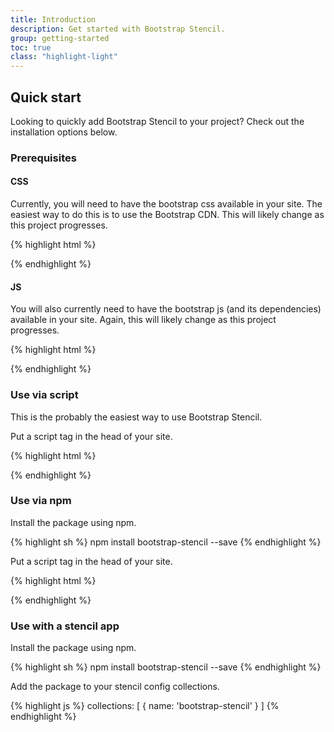 ```yaml
---
title: Introduction
description: Get started with Bootstrap Stencil.
group: getting-started
toc: true
class: "highlight-light"
---
```


## Quick start

Looking to quickly add Bootstrap Stencil to your project? Check out the installation options below.

### Prerequisites

#### CSS

Currently, you will need to have the bootstrap css available in your site. The easiest way to do this is to use the Bootstrap CDN. This will likely change as this project progresses.

{% highlight html %}
<link rel="stylesheet" href="{{ site.cdn.bootstrap_css }}" integrity="{{ site.cdn.bootstrap_css_hash }}" crossorigin="anonymous">
{% endhighlight %}

#### JS

You will also currently need to have the bootstrap js (and its dependencies) available in your site. Again, this will likely change as this project progresses.

{% highlight html %}
<script src="{{ site.cdn.jquery }}" integrity="{{ site.cdn.jquery_hash }}" crossorigin="anonymous"></script>
<script src="{{ site.cdn.popper }}" integrity="{{ site.cdn.popper_hash }}" crossorigin="anonymous"></script>
<script src="{{ site.cdn.bootstrap_js }}" integrity="{{ site.cdn.bootstrap_js_hash }}" crossorigin="anonymous"></script>
{% endhighlight %}

### Use via script

This is the probably the easiest way to use Bootstrap Stencil.

Put a script tag in the head of your site.

{% highlight html %}
<script src='https://unpkg.com/bootstrap-stencil@{{ site.current_version }}/dist/bsstencil.js'></script>
{% endhighlight %}

### Use via npm

Install the package using npm.

{% highlight sh %}
npm install bootstrap-stencil --save
{% endhighlight %}

Put a script tag in the head of your site.

{% highlight html %}
<script src='node_modules/bootstrap-stencil/dist/bsstencil.js'></script>
{% endhighlight %}

### Use with a stencil app

Install the package using npm.

{% highlight sh %}
npm install bootstrap-stencil --save
{% endhighlight %}

Add the package to your <a href="https://stenciljs.com/docs/stencil-config" target="_blank"></a>stencil config</a> collections.

{% highlight js %}
collections: [
  { name: 'bootstrap-stencil' }
]
{% endhighlight %}